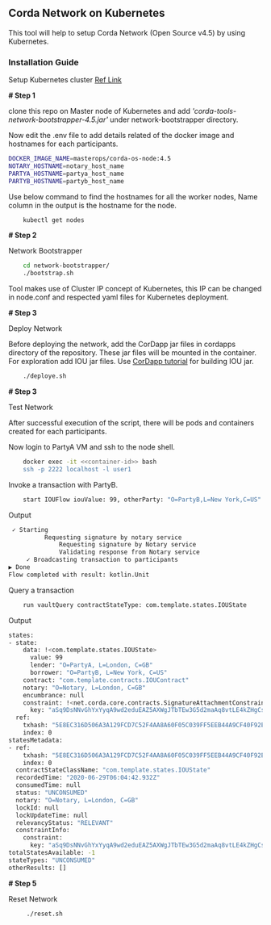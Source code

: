 ## Corda Network on Kubernetes
This tool will help to setup Corda Network (Open Source v4.5) by using Kubernetes.


### Installation Guide
Setup Kubernetes cluster [Ref Link](https://medium.com/@dinesh.rivankar/kubernetes-cluster-on-rhel-7-e3621823ad07)


**# Step 1**

clone this repo on Master node of Kubernetes and add *'corda-tools-network-bootstrapper-4.5.jar'* under network-bootstrapper directory.

Now edit the .env file to add details related of the docker image  and hostnames for each participants.
```bash
DOCKER_IMAGE_NAME=masterops/corda-os-node:4.5
NOTARY_HOSTNAME=notary_host_name
PARTYA_HOSTNAME=partya_host_name
PARTYB_HOSTNAME=partyb_host_name
```
Use below command to find the hostnames for all the worker nodes, Name column in the output is the hostname for the node.
```bash
    kubectl get nodes
```

**# Step 2**

Network Bootstrapper
```bash
    cd network-bootstrapper/
    ./bootstrap.sh
```
Tool makes use of Cluster IP concept of Kubernetes, this IP can be changed in node.conf and respected yaml files for Kubernetes deployment.

**# Step 3**

Deploy Network

Before deploying the network, add the CorDapp jar files in cordapps directory of the repository. These jar files will be mounted in the container. For exploration add IOU jar files. Use [CorDapp tutorial](https://docs.corda.net/docs/corda-os/4.5/tutorial-cordapp.html) for building IOU jar.

```bash
    ./deploye.sh
```

**# Step 3**

Test Network

After successful execution of the script, there will be pods and containers created for each participants.

Now login to PartyA VM and ssh to the node shell.

```bash
    docker exec -it <<container-id>> bash
    ssh -p 2222 localhost -l user1
```

Invoke a transaction with PartyB.   

```bash
    start IOUFlow iouValue: 99, otherParty: "O=PartyB,L=New York,C=US"
```

Output

```bash
 ✓ Starting
          Requesting signature by notary service
              Requesting signature by Notary service
              Validating response from Notary service
     ✓ Broadcasting transaction to participants
▶︎ Done
Flow completed with result: kotlin.Unit
```

Query a transaction 
```bash
    run vaultQuery contractStateType: com.template.states.IOUState
```

Output
```bash
states:
- state:
    data: !<com.template.states.IOUState>
      value: 99
      lender: "O=PartyA, L=London, C=GB"
      borrower: "O=PartyB, L=New York, C=US"
    contract: "com.template.contracts.IOUContract"
    notary: "O=Notary, L=London, C=GB"
    encumbrance: null
    constraint: !<net.corda.core.contracts.SignatureAttachmentConstraint>
      key: "aSq9DsNNvGhYxYyqA9wd2eduEAZ5AXWgJTbTEw3G5d2maAq8vtLE4kZHgCs5jcB1N31cx1hpsLeqG2ngSysVHqcXhbNts6SkRWDaV7xNcr6MtcbufGUchxredBb6"
  ref:
    txhash: "5E8EC316D506A3A129FCD7C52F4AA8A60F05C039FF5EEB44A9CF40F92E65075E"
    index: 0
statesMetadata:
- ref:
    txhash: "5E8EC316D506A3A129FCD7C52F4AA8A60F05C039FF5EEB44A9CF40F92E65075E"
    index: 0
  contractStateClassName: "com.template.states.IOUState"
  recordedTime: "2020-06-29T06:04:42.932Z"
  consumedTime: null
  status: "UNCONSUMED"
  notary: "O=Notary, L=London, C=GB"
  lockId: null
  lockUpdateTime: null
  relevancyStatus: "RELEVANT"
  constraintInfo:
    constraint:
      key: "aSq9DsNNvGhYxYyqA9wd2eduEAZ5AXWgJTbTEw3G5d2maAq8vtLE4kZHgCs5jcB1N31cx1hpsLeqG2ngSysVHqcXhbNts6SkRWDaV7xNcr6MtcbufGUchxredBb6"
totalStatesAvailable: -1
stateTypes: "UNCONSUMED"
otherResults: []
```

**# Step 5**

Reset Network
```bash
     ./reset.sh
```

